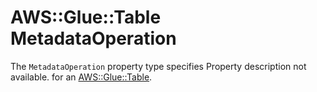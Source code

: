 # AWS::Glue::Table MetadataOperation<a name="aws-properties-glue-table-metadataoperation"></a>

<a name="aws-properties-glue-table-metadataoperation-description"></a>The `MetadataOperation` property type specifies Property description not available\. for an [AWS::Glue::Table](aws-resource-glue-table.md)\.